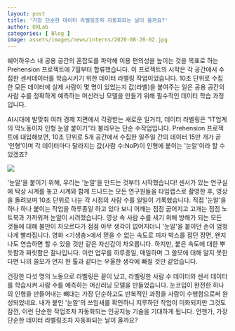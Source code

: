 ```yaml
---
layout: post
title: '가장 단순한 데이터 라벨링조차 자동화되는 날이 올까요?'
author: UXLab
categories: [ Blog ]
image: assets/images/news/interns/2020-08-28-02.jpg
---
```

  쉐어하우스 내 공용 공간의 혼잡도를 파악해 이용 편의성을 높이는 것을 목표로 하는 Prehension 프로젝트에 7월부터 합류했습니다. 이 프로젝트의 시작은 각 공간에서 수집한 센서데이터를 학습시키기 위한 데이터 라벨링 작업이었습니다. 10초 단위로 수집한 모든 데이터에 실제 사람이 몇 명이 있었는지 값(라벨)을 붙여주는 일은 공용 공간의 사람 수를 정확하게 예측하는 머신러닝 모델을 만들기 위해 필수적인 데이터 학습 과정입니다. 



  AI시대에 발맞춰 여러 경제 지면에서 각광받는 새로운 일거리, 데이터 라벨링은 “IT업계의 막노동이자 인형 눈알 붙이기”라 불리우는 단순 수작업입니다. Prehension 프로젝트에 대입해보면, 10초 단위로 5개 공간에서 수집한 일주일 간의 데이터 15만 개가 곧 ‘인형’이며 각 데이터마다 달라지는 값(사람 수:NoP)이 인형에 붙이는 '눈알'이라 할 수 있겠죠? 



<img src="{{site.baseurl}}/assets/images/news/interns/2020-08-28-02.jpg">

  '눈알'을 붙이기 위해, 우리는 '눈알'을 만드는 것부터 시작했습니다! 센서가 있는 연구실에 탁상 시계를 놓고 시계와 함께 드나드는 모든 연구원들을 타임랩스로 촬영한 후, 영상을 돌려보며 10초 단위로 나눈 각 시점의 사람 수를 일일이 기록했습니다. 직접 '눈알'을 하나 하나 붙이는 작업을 하루종일 하고 있다 보니 어깨는 점점 굽어지고 고개는 점점 노트북과 가까워져 눈알이 시려졌습니다. 영상 속 사람 수를 세기 위해 방해가 되는 모든 것들에 대해 불만이 차오르다가 점점 아무 생각이 없어지더니 '눈알'을 붙이던 손이 엄청나게 빨라집니다. 영화 <기생충>에서 믿을 수 없는 속도로 피자 박스를 접던 장면, 왠지 나도 연습하면 할 수 있을 것만 같은 자신감이 차오릅니다. 하지만, 붙은 속도에 대한 뿌듯함과 짜릿함은 찰나입니다. 이런 업무를 하루종일, 매일하며 그 쓸모에 대해 알지 못한다면 나의 쓸모가 먼지 한 톨과 같다는 우울한 생각에 빠질 것만 같았습니다.



  건장한 다섯 명의 노동으로 라벨링은 끝이 났고, 라벨링한 사람 수 데이터와 센서 데이터를 학습시켜 사람 수를 예측하는 머신러닝 모델을 만들었습니다. 눈코입이 완전한 하나의 인형을 만들어내는 뼈대는 가장 단순하고도 반복적인 과정을 사람이 수행함으로써 완성되었네요. 내가 붙인 '눈알'의 쓰임새를 확인하니 지루하던 작업이 미화되지만 그것도 잠깐, 이런 단순한 작업조차 자동화되는 인공지능 기술을 기대하게 됩니다. 언젠가, 가장 단순한 데이터 라벨링조차 자동화되는 날이 올까요?<br><br><br>

